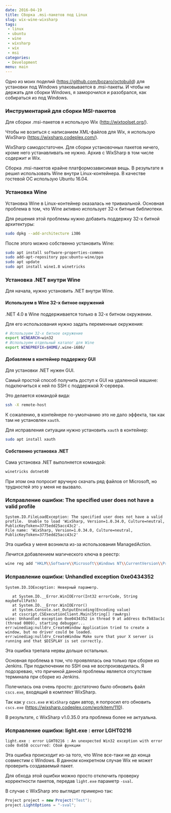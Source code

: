 ```yaml
---
date: 2016-04-19
title: Сборка .msi-пакетов под Linux
slug: wix-wine-wixsharp
tags:
 - linux
 - ubuntu
 - wine
 - wixsharp
 - wix
 - msi
categories:
 - Development
menu: main
---
```


Одно из моих поделий (https://github.com/bozaro/octobuild) для установки
под Windows упаковывается в .msi-пакеты. И чтобы не держать для сборки
Windows, я заморочился и разобрался, как собираться из под Windows.
<!--more-->
### Инструментарий для сборки MSI-пакетов
Для сборки .msi-пакетов я использую Wix (http://wixtoolset.org/).

Чтобы не возиться с написанием XML-файлов для Wix, я использую WixSharp
(https://wixsharp.codeplex.com/).

WixSharp самодостаточен. Для сборки установочных пакетов ничего, кроме него
устанавливать не нужно. Архив с WixSharp в том числе содержит и Wix.

Сборка .msi-пакетов крайне платформозависимая вещь. В результате я решил
использовать Wine внутри Linux-контейнера. В качестве гостевой ОС использую
Ubuntu 16.04.

### Установка Wine
Установка Wine в Linux-контейнер оказалась не тривиальной. Основная проблема
в том, что Wine активно использует 32-х битные библиотеки.

Для решения этой проблемы нужно добавить поддержку 32-х битной архитектуры:
```bash
sudo dpkg --add-architecture i386
```

После этого можно собственно установить Wine:
```bash
sudo apt install software-properties-common
sudo add-apt-repository ppa:ubuntu-wine/ppa
sudo apt update
sudo apt install wine1.8 winetricks
```

### Установка .NET внутри Wine
Для начала, нужно установить .NET внутри Wine.

#### Используем в Wine 32-х битное окружений
.NET 4.0 в Wine поддерживается только в 32-х битном окружении.

Для его использования нужно задать переменные окружения:
```bash
# Используем 32-х битное окружение
export WINEARCH=win32
# Используем отдельный каталог для Wine
export WINEPREFIX=$HOME/.wine-i686/
```

#### Добавляем в контейнер поддержку GUI
Для установки .NET нужен GUI.

Самый простой способ получить доступ к GUI на удаленной машине: подключиться
к ней по SSH с поддержкой X-сервера.

Это делается командой вида:
```bash
ssh -X remote-host
```

К сожалению, в контейнере по-умолчанию это не дало эффекта, так как
там не установлен `xauth`.

Для исправления ситуации нужно установить `xauth` в контейнер:
```bash
sudo apt install xauth
```

#### Собственно установка .NET
Сама установка .NET выполняется командой:
```bash
winetricks dotnet40
```

При этом она попросит вручную скачать ряд файлов от Microsoft, но трудностей
это у меня не вызвало.

### Исправление ошибки: The specified user does not have a valid profile
```
System.IO.FileLoadException: The specified user does not have a valid profile.  Unable to load 'WixSharp, Version=1.0.34.0, Culture=neutral, PublicKeyToken=3775edd25acc43c2'.
File name: 'WixSharp, Version=1.0.34.0, Culture=neutral, PublicKeyToken=3775edd25acc43c2'
```

Эта ошибка у меня возникла из-за использования ManagedAction.

Лечится добавлением магического ключа в реестр:
```bash
wine reg add "HKLM\\Software\\Microsoft\\Windows NT\\CurrentVersion\\ProfileList\\S-1-5-21-0-0-0-1000"
```

### Исправление ошибки: Unhandled exception 0xe0434352
```
System.IO.IOException: Неверный параметр.

   at System.IO.__Error.WinIOError(Int32 errorCode, String maybeFullPath)
   at System.IO.__Error.WinIOError()
   at System.Console.set_OutputEncoding(Encoding value)
   at csscript.CSExecutionClient.Main(String[] rawArgs)
wine: Unhandled exception 0xe0434352 in thread 9 at address 0x7b83ac1c (thread 0009), starting debugger...
err:winediag:nulldrv_CreateWindow Application tried to create a window, but no driver could be loaded.
err:winediag:nulldrv_CreateWindow Make sure that your X server is running and that $DISPLAY is set correctly.
```

Эта ошибка трепала нервы дольше остальных.

Основная проблема в том, что проявлялась она только при сборке из Jenkins. 
При подключении по SSH она не воспроизводилась. Я подозреваю, что причиной
данной проблемы является отсутствие терминала при сборке из Jenkins.

Полечилась она очень просто: достаточно было обновить файл `cscs.exe`, входящий
в комплект WixSharp.

Так как у `cscs.exe` и `WixSharp` один автор, я попросил его обновить `cscs.exe`
(https://wixsharp.codeplex.com/workitem/110).

В результате, с WixSharp v1.0.35.0 эта проблема более не актуальна.

### Исправление ошибки: light.exe : error LGHT0216
```
light.exe : error LGHT0216 : An unexpected Win32 exception with error code 0x65B occurred: Сбой функции
```

Эта ошибка происходит из-за того, что Wine все-таки не до конца совместим с
Windows. В данном конкретном случае Wix не может проверить создаваемый пакет.

Для обхода этой ошибки можно просто отключить проверку корректности пакетов,
передав `light.exe` параметр `-sval`.

В случае с WixSharp это выглядит примерно так:
```c#
Project project = new Project("Test");
project.LightOptions = "-sval";
```
